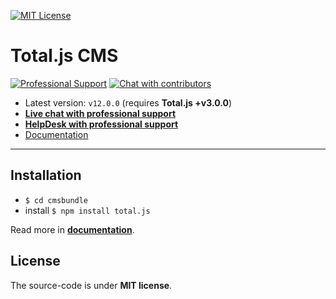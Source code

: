 [![MIT License][license-image]][license-url]

# Total.js CMS

[![Professional Support](https://www.totaljs.com/img/badge-support.svg)](https://www.totaljs.com/support/) [![Chat with contributors](https://www.totaljs.com/img/badge-chat.svg)](https://messenger.totaljs.com)

- Latest version: `v12.0.0` (requires __Total.js +v3.0.0__)
- [__Live chat with professional support__](https://messenger.totaljs.com)
- [__HelpDesk with professional support__](https://helpdesk.totaljs.com)
- [Documentation](https://wiki.totaljs.com?q=cms+welcome)

---

## Installation

- `$ cd cmsbundle`
- install `$ npm install total.js`

Read more in [__documentation__](https://wiki.totaljs.com/?q=cms+welcome).

## License

The source-code is under __MIT license__.

[license-image]: https://img.shields.io/badge/license-MIT-blue.svg?style=flat
[license-url]: license.txt